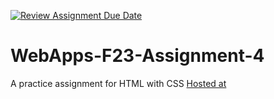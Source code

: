 [![Review Assignment Due Date](https://classroom.github.com/assets/deadline-readme-button-24ddc0f5d75046c5622901739e7c5dd533143b0c8e959d652212380cedb1ea36.svg)](https://classroom.github.com/a/4tKarLeg)
# WebApps-F23-Assignment-4
A practice assignment for HTML with CSS
[Hosted at][def] 

[def]: https://44-563-webapps-f23.github.io/44563-webapps-f23-assignment4-yeswanthkanakala07/
